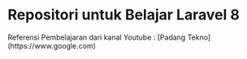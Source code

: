 <h1>Repositori untuk Belajar Laravel 8</h1>
Referensi Pembelajaran dari kanal Youtube : [Padang Tekno](https://www.google.com)
